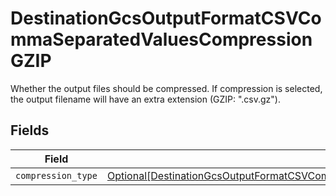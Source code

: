 # DestinationGcsOutputFormatCSVCommaSeparatedValuesCompressionGZIP

Whether the output files should be compressed. If compression is selected, the output filename will have an extra extension (GZIP: ".csv.gz").


## Fields

| Field                                                                                                                                                                                               | Type                                                                                                                                                                                                | Required                                                                                                                                                                                            | Description                                                                                                                                                                                         |
| --------------------------------------------------------------------------------------------------------------------------------------------------------------------------------------------------- | --------------------------------------------------------------------------------------------------------------------------------------------------------------------------------------------------- | --------------------------------------------------------------------------------------------------------------------------------------------------------------------------------------------------- | --------------------------------------------------------------------------------------------------------------------------------------------------------------------------------------------------- |
| `compression_type`                                                                                                                                                                                  | [Optional[DestinationGcsOutputFormatCSVCommaSeparatedValuesCompressionGZIPCompressionType]](../../models/shared/destinationgcsoutputformatcsvcommaseparatedvaluescompressiongzipcompressiontype.md) | :heavy_minus_sign:                                                                                                                                                                                  | N/A                                                                                                                                                                                                 |
